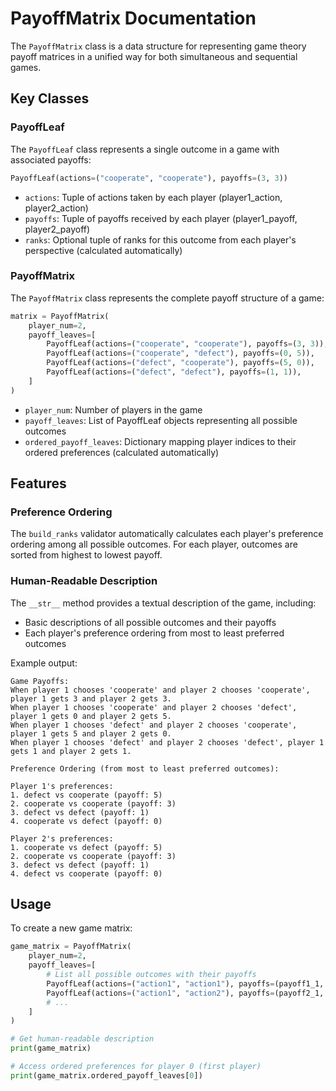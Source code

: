 # PayoffMatrix Documentation

The `PayoffMatrix` class is a data structure for representing game theory payoff matrices in a unified way for both simultaneous and sequential games.

## Key Classes

### PayoffLeaf

The `PayoffLeaf` class represents a single outcome in a game with associated payoffs:

```python
PayoffLeaf(actions=("cooperate", "cooperate"), payoffs=(3, 3))
```

- `actions`: Tuple of actions taken by each player (player1_action, player2_action)
- `payoffs`: Tuple of payoffs received by each player (player1_payoff, player2_payoff)
- `ranks`: Optional tuple of ranks for this outcome from each player's perspective (calculated automatically)

### PayoffMatrix

The `PayoffMatrix` class represents the complete payoff structure of a game:

```python
matrix = PayoffMatrix(
    player_num=2,
    payoff_leaves=[
        PayoffLeaf(actions=("cooperate", "cooperate"), payoffs=(3, 3)),
        PayoffLeaf(actions=("cooperate", "defect"), payoffs=(0, 5)),
        PayoffLeaf(actions=("defect", "cooperate"), payoffs=(5, 0)),
        PayoffLeaf(actions=("defect", "defect"), payoffs=(1, 1)),
    ]
)
```

- `player_num`: Number of players in the game
- `payoff_leaves`: List of PayoffLeaf objects representing all possible outcomes
- `ordered_payoff_leaves`: Dictionary mapping player indices to their ordered preferences (calculated automatically)

## Features

### Preference Ordering

The `build_ranks` validator automatically calculates each player's preference ordering among all possible outcomes. For each player, outcomes are sorted from highest to lowest payoff.

### Human-Readable Description

The `__str__` method provides a textual description of the game, including:
- Basic descriptions of all possible outcomes and their payoffs
- Each player's preference ordering from most to least preferred outcomes

Example output:
```
Game Payoffs:
When player 1 chooses 'cooperate' and player 2 chooses 'cooperate', player 1 gets 3 and player 2 gets 3.
When player 1 chooses 'cooperate' and player 2 chooses 'defect', player 1 gets 0 and player 2 gets 5.
When player 1 chooses 'defect' and player 2 chooses 'cooperate', player 1 gets 5 and player 2 gets 0.
When player 1 chooses 'defect' and player 2 chooses 'defect', player 1 gets 1 and player 2 gets 1.

Preference Ordering (from most to least preferred outcomes):

Player 1's preferences:
1. defect vs cooperate (payoff: 5)
2. cooperate vs cooperate (payoff: 3)
3. defect vs defect (payoff: 1)
4. cooperate vs defect (payoff: 0)

Player 2's preferences:
1. cooperate vs defect (payoff: 5)
2. cooperate vs cooperate (payoff: 3)
3. defect vs defect (payoff: 1)
4. defect vs cooperate (payoff: 0)
```

## Usage

To create a new game matrix:

```python
game_matrix = PayoffMatrix(
    player_num=2,
    payoff_leaves=[
        # List all possible outcomes with their payoffs
        PayoffLeaf(actions=("action1", "action1"), payoffs=(payoff1_1, payoff1_2)),
        PayoffLeaf(actions=("action1", "action2"), payoffs=(payoff2_1, payoff2_2)),
        # ...
    ]
)

# Get human-readable description
print(game_matrix)

# Access ordered preferences for player 0 (first player)
print(game_matrix.ordered_payoff_leaves[0])
``` 